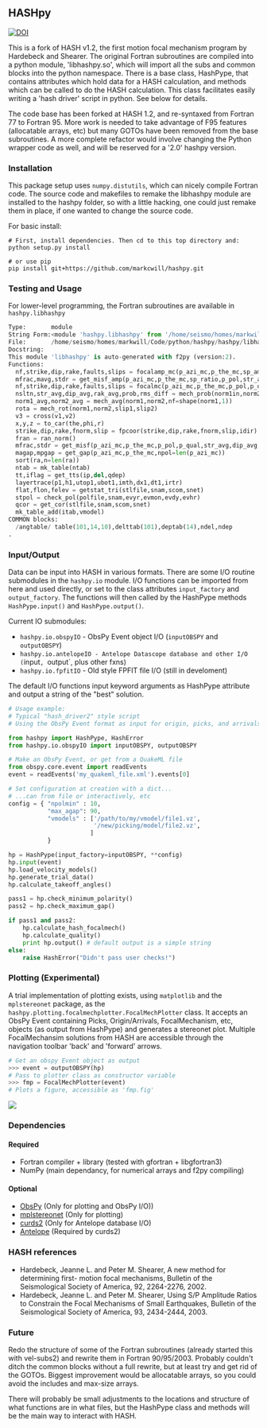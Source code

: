 HASHpy
------

[![DOI](https://zenodo.org/badge/3723/markcwill/hashpy.png)](http://dx.doi.org/10.5281/zenodo.9808)

This is a fork of HASH v1.2, the first motion focal mechanism program by Hardebeck and Shearer. The original Fortran subroutines are compiled into a python module, 'libhashpy.so', which will import all the subs and common blocks into the python namespace. There is a base class, HashPype, that contains attributes which hold data for a HASH calculation, and methods which can be called to do the HASH calculation. This class facilitates easily writing a 'hash driver' script in python. See below for details.

The code base has been forked at HASH 1.2, and re-syntaxed from Fortran 77 to Fortran 95. More work is needed to take advantage of F95 features (allocatable arrays, etc) but many GOTOs have been removed from the base subroutines. A more complete refactor would involve changing the Python wrapper code as well, and will be reserved for a '2.0' hashpy version.


### Installation

This package setup uses `numpy.distutils`, which can nicely compile Fortran code. The source code and makefiles to remake the libhashpy module are installed to the hashpy folder, so with a little hacking, one could just remake them in place, if one wanted to change the source code.

For basic install:

```shell
# First, install dependencies. Then cd to this top directory and:
python setup.py install

# or use pip
pip install git+https://github.com/markcwill/hashpy.git

```

### Testing and Usage

For lower-level programming, the Fortran subroutines are available in `hashpy.libhashpy`

```python
Type:       module
String Form:<module 'hashpy.libhashpy' from '/home/seismo/homes/markwill/Code/python/hashpy/hashpy/libhashpy.so'>
File:       /home/seismo/homes/markwill/Code/python/hashpy/hashpy/libhashpy.so
Docstring:
This module 'libhashpy' is auto-generated with f2py (version:2).
Functions:
  nf,strike,dip,rake,faults,slips = focalamp_mc(p_azi_mc,p_the_mc,sp_amp,p_pol,nmc,dang,maxout,nextra,ntotal,qextra,qtotal,npsta=len(sp_amp))
  mfrac,mavg,stdr = get_misf_amp(p_azi_mc,p_the_mc,sp_ratio,p_pol,str_avg,dip_avg,rak_avg,npol=len(p_azi_mc))
  nf,strike,dip,rake,faults,slips = focalmc(p_azi_mc,p_the_mc,p_pol,p_qual,nmc,dang,maxout,nextra,ntotal,npsta=len(p_pol))
  nsltn,str_avg,dip_avg,rak_avg,prob,rms_diff = mech_prob(norm1in,norm2in,cangle,prob_max,nf=shape(norm1in,1))
  norm1_avg,norm2_avg = mech_avg(norm1,norm2,nf=shape(norm1,1))
  rota = mech_rot(norm1,norm2,slip1,slip2)
  v3 = cross(v1,v2)
  x,y,z = to_car(the,phi,r)
  strike,dip,rake,fnorm,slip = fpcoor(strike,dip,rake,fnorm,slip,idir)
  fran = ran_norm()
  mfrac,stdr = get_misf(p_azi_mc,p_the_mc,p_pol,p_qual,str_avg,dip_avg,rak_avg,npol=len(p_azi_mc))
  magap,mpgap = get_gap(p_azi_mc,p_the_mc,npol=len(p_azi_mc))
  sort(ra,n=len(ra))
  ntab = mk_table(ntab)
  tt,iflag = get_tts(ip,del,qdep)
  layertrace(p1,h1,utop1,ubot1,imth,dx1,dt1,irtr)
  flat,flon,felev = getstat_tri(stlfile,snam,scom,snet)
  stpol = check_pol(polfile,snam,evyr,evmon,evdy,evhr)
  qcor = get_cor(stlfile,snam,scom,snet)
  mk_table_add(itab,vmodel)
COMMON blocks:
  /angtable/ table(101,14,10),delttab(101),deptab(14),ndel,ndep
.

```

### Input/Output

Data can be input into HASH in various formats. There are some I/O routine submodules in the `hashpy.io` module. I/O functions can be imported from here and used directly, or set to the class attributes `input_factory` and `output_factory`. The functions will then called by the HashPype methods `HashPype.input()` and `HashPype.output()`.

Current IO submodules:
* `hashpy.io.obspyIO` - ObsPy Event object I/O (`inputOBSPY` and `outputOBSPY`)
* `hashpy.io.antelopeIO - Antelope Datascope database and other I/O (`input`, `output`, plus other fxns)
* `hashpy.io.fpfitIO` - Old style FPFIT file I/O (still in develoment)

The default I/O functions input keyword arguments as HashPype attribute and output a string of the "best" solution.


```python
# Usage example:
# Typical "hash_driver2" style script
# Using the ObsPy Event format as input for origin, picks, and arrivals

from hashpy import HashPype, HashError
from hashpy.io.obspyIO import inputOBSPY, outputOBSPY

# Make an ObsPy Event, or get from a QuakeML file
from obspy.core.event import readEvents
event = readEvents('my_quakeml_file.xml').events[0]

# Set configuration at creation with a dict...
# ...can from file or interactively, etc
config = { "npolmin" : 10,
           "max_agap": 90,
           "vmodels" : ['/path/to/my/vmodel/file1.vz', 
                        '/new/picking/model/file2.vz',
                       ] 
           }

hp = HashPype(input_factory=inputOBSPY, **config)
hp.input(event)
hp.load_velocity_models()
hp.generate_trial_data()
hp.calculate_takeoff_angles()

pass1 = hp.check_minimum_polarity()
pass2 = hp.check_maximum_gap()

if pass1 and pass2:
    hp.calculate_hash_focalmech()
    hp.calculate_quality()
    print hp.output() # default output is a simple string
else:
    raise HashError("Didn't pass user checks!")

```

### Plotting (Experimental)

A trial implementation of plotting exists, using `matplotlib` and the `mplstereonet` package, as the  `hashpy.plotting.focalmechplotter.FocalMechPlotter` class. It accepts an ObsPy Event containing Picks, Origin/Arrivals, FocalMechanism, etc, objects (as output from HashPype) and generates a stereonet plot. Multiple FocalMechansim solutions from HASH are accessible through the navigation toolbar 'back' and 'forward' arrows.

```python
# Get an obspy Event object as output
>>> event = outputOBSPY(hp)
# Pass to plotter class as constructor variable
>>> fmp = FocalMechPlotter(event)
# Plots a figure, accessible as 'fmp.fig'
```
![](http://markcwill.github.io/hashpy/images/979567_focalmech.png)

### Dependencies

#### Required
* Fortran compiler + library (tested with gfortran + libgfortran3)
* NumPy (main dependancy, for numerical arrays and f2py compiling)

#### Optional
* [ObsPy](https://github.com/obspy/obspy.git) (Only for plotting and ObsPy I/O))
* [mplstereonet](https://github.com/joferkington/mplstereonet.git) (Only for plotting)
* [curds2](http://github.com/NVSeismoLab/curds2.git) (Only for Antelope database I/O)
* [Antelope](http://www.brtt.com) (Required by curds2)

### HASH references

* Hardebeck, Jeanne L. and Peter M. Shearer, A new method for determining first-
  motion focal mechanisms, Bulletin of the Seismological Society of America, 92,
  2264-2276, 2002.
* Hardebeck, Jeanne L. and Peter M. Shearer, Using S/P Amplitude Ratios to
  Constrain the Focal Mechanisms of Small Earthquakes, Bulletin of the
  Seismological Society of America, 93, 2434-2444, 2003.

### Future
Redo the structure of some of the Fortran subroutines (already started this with vel-subs2) and rewrite them in Fortran 90/95/2003. Probably couldn't ditch the common blocks without a full rewrite, but at least try and get rid of the GOTOs. Biggest improvement would be allocatable arrays, so you could avoid the includes and max-size arrays.

There will probably be small adjustments to the locations and structure of what functions are in what files, but the HashPype class and methods will be the main way to interact with HASH.

